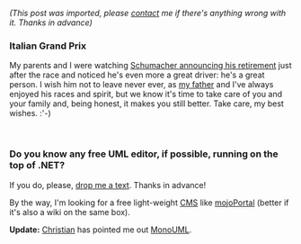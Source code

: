 *(This post was imported, please [contact](/#/contact) me if there's anything wrong with it. Thanks in advance)*

<div class="entry-body">
<h3>Italian Grand Prix</h3>
<p>
	My parents and I were watching <a href="http://www.formula1.com/race/news/4932/765.html">Schumacher announcing his retirement</a> just after the race and noticed he's even more a great driver: he's a great person. I wish him not to leave never ever, as <a href="http://www.joseantoniocobena.com/">my father</a> and I've always enjoyed his races and spirit, but we know it's time to take care of you and your family and, being honest, it makes you still better. Take care, my best wishes. :'-)
</p>
<br />
<h3>Do you know any free UML editor, if possible, running on the top of .NET?</h3>
<p>
	If you do, please, <a href="/?i=contact">drop me a text</a>. Thanks in advance!
</p>
<p>
	By the way, I'm looking for a free light-weight <a href="http://en.wikipedia.org/wiki/Content_management_system">CMS</a> like <a href="http://www.mojoportal.com/">mojoPortal</a> (better if it's also a wiki on the same box).
</p>
<p>
	<b>Update:</b> <a href="http://penyaskitodice.wordpress.com/">Christian</a> has pointed me out <a href="http://monouml.org/wiki/Main_Page">MonoUML</a>.
</p>
</div>
